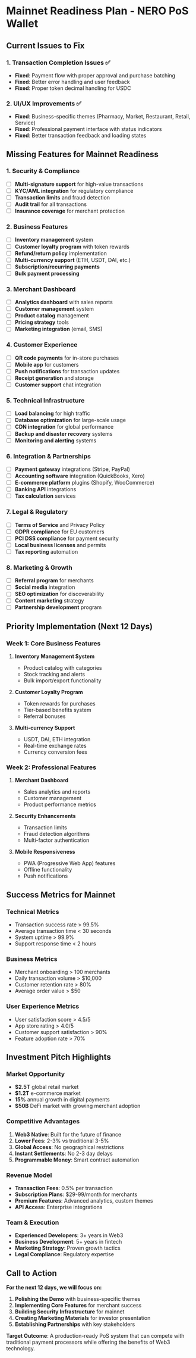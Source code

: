 # Mainnet Readiness Plan - NERO PoS Wallet

## Current Issues to Fix

### 1. Transaction Completion Issues ✅
- **Fixed**: Payment flow with proper approval and purchase batching
- **Fixed**: Better error handling and user feedback
- **Fixed**: Proper token decimal handling for USDC

### 2. UI/UX Improvements ✅
- **Fixed**: Business-specific themes (Pharmacy, Market, Restaurant, Retail, Service)
- **Fixed**: Professional payment interface with status indicators
- **Fixed**: Better transaction feedback and loading states

## Missing Features for Mainnet Readiness

### 1. Security & Compliance
- [ ] **Multi-signature support** for high-value transactions
- [ ] **KYC/AML integration** for regulatory compliance
- [ ] **Transaction limits** and fraud detection
- [ ] **Audit trail** for all transactions
- [ ] **Insurance coverage** for merchant protection

### 2. Business Features
- [ ] **Inventory management** system
- [ ] **Customer loyalty program** with token rewards
- [ ] **Refund/return policy** implementation
- [ ] **Multi-currency support** (ETH, USDT, DAI, etc.)
- [ ] **Subscription/recurring payments**
- [ ] **Bulk payment processing**

### 3. Merchant Dashboard
- [ ] **Analytics dashboard** with sales reports
- [ ] **Customer management** system
- [ ] **Product catalog** management
- [ ] **Pricing strategy** tools
- [ ] **Marketing integration** (email, SMS)

### 4. Customer Experience
- [ ] **QR code payments** for in-store purchases
- [ ] **Mobile app** for customers
- [ ] **Push notifications** for transaction updates
- [ ] **Receipt generation** and storage
- [ ] **Customer support** chat integration

### 5. Technical Infrastructure
- [ ] **Load balancing** for high traffic
- [ ] **Database optimization** for large-scale usage
- [ ] **CDN integration** for global performance
- [ ] **Backup and disaster recovery** systems
- [ ] **Monitoring and alerting** systems

### 6. Integration & Partnerships
- [ ] **Payment gateway** integrations (Stripe, PayPal)
- [ ] **Accounting software** integration (QuickBooks, Xero)
- [ ] **E-commerce platform** plugins (Shopify, WooCommerce)
- [ ] **Banking API** integrations
- [ ] **Tax calculation** services

### 7. Legal & Regulatory
- [ ] **Terms of Service** and Privacy Policy
- [ ] **GDPR compliance** for EU customers
- [ ] **PCI DSS compliance** for payment security
- [ ] **Local business licenses** and permits
- [ ] **Tax reporting** automation

### 8. Marketing & Growth
- [ ] **Referral program** for merchants
- [ ] **Social media** integration
- [ ] **SEO optimization** for discoverability
- [ ] **Content marketing** strategy
- [ ] **Partnership development** program

## Priority Implementation (Next 12 Days)

### Week 1: Core Business Features
1. **Inventory Management System**
   - Product catalog with categories
   - Stock tracking and alerts
   - Bulk import/export functionality

2. **Customer Loyalty Program**
   - Token rewards for purchases
   - Tier-based benefits system
   - Referral bonuses

3. **Multi-currency Support**
   - USDT, DAI, ETH integration
   - Real-time exchange rates
   - Currency conversion fees

### Week 2: Professional Features
1. **Merchant Dashboard**
   - Sales analytics and reports
   - Customer management
   - Product performance metrics

2. **Security Enhancements**
   - Transaction limits
   - Fraud detection algorithms
   - Multi-factor authentication

3. **Mobile Responsiveness**
   - PWA (Progressive Web App) features
   - Offline functionality
   - Push notifications

## Success Metrics for Mainnet

### Technical Metrics
- Transaction success rate > 99.5%
- Average transaction time < 30 seconds
- System uptime > 99.9%
- Support response time < 2 hours

### Business Metrics
- Merchant onboarding > 100 merchants
- Daily transaction volume > $10,000
- Customer retention rate > 80%
- Average order value > $50

### User Experience Metrics
- User satisfaction score > 4.5/5
- App store rating > 4.0/5
- Customer support satisfaction > 90%
- Feature adoption rate > 70%

## Investment Pitch Highlights

### Market Opportunity
- **$2.5T** global retail market
- **$1.2T** e-commerce market
- **15%** annual growth in digital payments
- **$50B** DeFi market with growing merchant adoption

### Competitive Advantages
1. **Web3 Native**: Built for the future of finance
2. **Lower Fees**: 2-3% vs traditional 3-5%
3. **Global Access**: No geographical restrictions
4. **Instant Settlements**: No 2-3 day delays
5. **Programmable Money**: Smart contract automation

### Revenue Model
- **Transaction Fees**: 0.5% per transaction
- **Subscription Plans**: $29-99/month for merchants
- **Premium Features**: Advanced analytics, custom themes
- **API Access**: Enterprise integrations

### Team & Execution
- **Experienced Developers**: 3+ years in Web3
- **Business Development**: 5+ years in fintech
- **Marketing Strategy**: Proven growth tactics
- **Legal Compliance**: Regulatory expertise

## Call to Action

**For the next 12 days, we will focus on:**

1. **Polishing the Demo** with business-specific themes
2. **Implementing Core Features** for merchant success
3. **Building Security Infrastructure** for mainnet
4. **Creating Marketing Materials** for investor presentation
5. **Establishing Partnerships** with key stakeholders

**Target Outcome**: A production-ready PoS system that can compete with traditional payment processors while offering the benefits of Web3 technology. 
